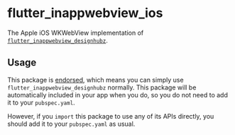 # flutter\_inappwebview\_ios

The Apple iOS WKWebView implementation of [`flutter_inappwebview_designhubz`](https://pub.dev/packages/flutter_inappwebview_designhubz).

## Usage

This package is [endorsed](https://flutter.dev/docs/development/packages-and-plugins/developing-packages#endorsed-federated-plugin),
which means you can simply use `flutter_inappwebview_designhubz`
normally. This package will be automatically included in your app when you do,
so you do not need to add it to your `pubspec.yaml`.

However, if you `import` this package to use any of its APIs directly, you
should add it to your `pubspec.yaml` as usual.